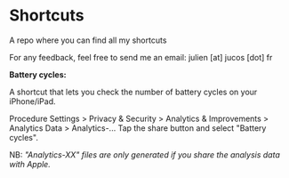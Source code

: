 # Shortcuts
A repo where you can find all my shortcuts

For any feedback, feel free to send me an email: julien [at] jucos [dot] fr


**Battery cycles:**

A shortcut that lets you check the number of battery cycles on your iPhone/iPad.

Procedure
Settings > Privacy & Security > Analytics & Improvements > Analytics Data > Analytics-...
Tap the share button and select "Battery cycles".

NB: <em>"Analytics-XX" files are only generated if you share the analysis data with Apple.</em>